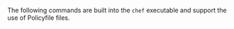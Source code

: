 The following commands are built into the `chef` executable and support
the use of Policyfile files.